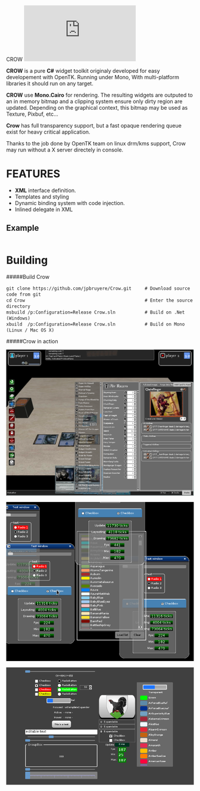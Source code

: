 CROW [![NuGet Version and Downloads](https://buildstats.info/nuget/Crow.dll)](https://www.nuget.org/packages/Crow.dll/)


**CROW** is a pure **C#** widget toolkit originaly developed for easy developement with OpenTK.
Running under Mono, With multi-platform libraries it should run on any target.

**CROW** use **Mono.Cairo** for rendering. The resulting widgets are outputed to an in memory bitmap
and a clipping system ensure only dirty region are updated. Depending on the graphical context, this bitmap
may be used as Texture, Pixbuf, etc...

**Crow** has full transparency support, but a fast opaque rendering queue exist for heavy critical application.

Thanks to the job done by OpenTK team on linux drm/kms support, Crow may run without a X server directely in console.


FEATURES
========

- **XML** interface definition.
- Templates and styling
- Dynamic binding system with code injection.
- Inlined delegate in XML

Example
-------

```
```
Building
========

#####Build Crow
```
git clone https://github.com/jpbruyere/Crow.git   	# Download source code from git
cd Crow	                                    		# Enter the source directory
msbuild /p:Configuration=Release Crow.sln			# Build on .Net (Windows)
xbuild  /p:Configuration=Release Crow.sln			# Build on Mono (Linux / Mac OS X)
```
#####Crow in action

![Crow in action](/magic3d.png?raw=true "Magic3d")

![Crow in action](/screenshot1.png?raw=true "golib")

![Crow in action](/screenshot2.png?raw=true "golib")


